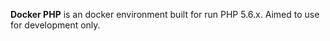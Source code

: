 **Docker PHP** is an docker environment built for run PHP 5.6.x. Aimed to use for development only.

